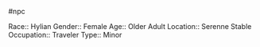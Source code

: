#npc 

Race:: Hylian
Gender:: Female
Age:: Older Adult
Location:: Serenne Stable
Occupation:: Traveler
Type:: Minor

